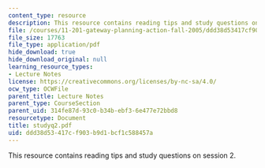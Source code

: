 ```yaml
---
content_type: resource
description: This resource contains reading tips and study questions on session 2.
file: /courses/11-201-gateway-planning-action-fall-2005/ddd38d53417cf903b9d1bcf1c588457a_studyq2.pdf
file_size: 17763
file_type: application/pdf
hide_download: true
hide_download_original: null
learning_resource_types:
- Lecture Notes
license: https://creativecommons.org/licenses/by-nc-sa/4.0/
ocw_type: OCWFile
parent_title: Lecture Notes
parent_type: CourseSection
parent_uid: 314fe87d-93c0-b34b-ebf3-6e477e72bbd8
resourcetype: Document
title: studyq2.pdf
uid: ddd38d53-417c-f903-b9d1-bcf1c588457a
---
```

This resource contains reading tips and study questions on session 2.